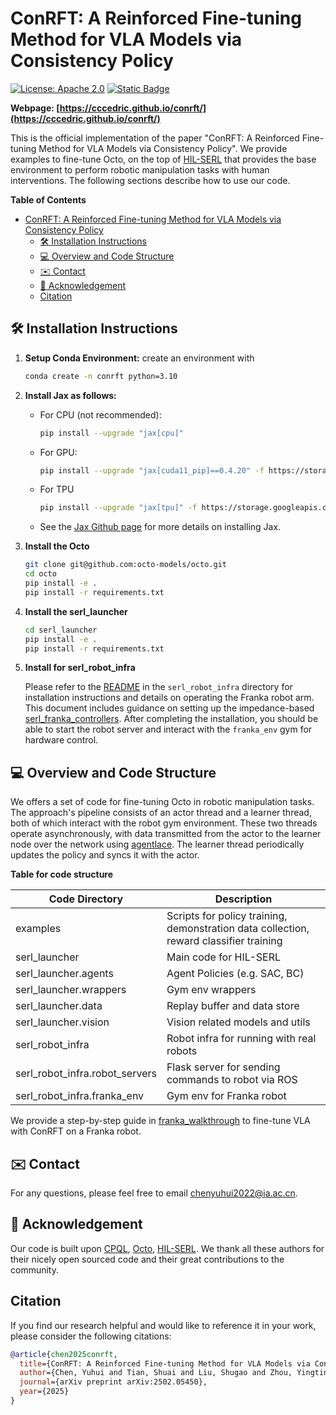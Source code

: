 # ConRFT: A Reinforced Fine-tuning Method for VLA Models via Consistency Policy

[![License: Apache 2.0](https://img.shields.io/badge/License-Apache%202.0-blue.svg)](https://opensource.org/licenses/Apache-2.0)
[![Static Badge](https://img.shields.io/badge/Project-Page-a)](https://cccedric.github.io/conrft/)

**Webpage: [https://cccedric.github.io/conrft/](https://cccedric.github.io/conrft/)**

This is the official implementation of the paper "ConRFT: A Reinforced Fine-tuning Method for VLA Models via Consistency Policy". We provide examples to fine-tune Octo, on the top of [HIL-SERL](https://github.com/rail-berkeley/hil-serl) that provides the base environment to perform robotic manipulation tasks with human interventions. The following sections describe how to use our code. 


**Table of Contents**
- [ConRFT: A Reinforced Fine-tuning Method for VLA Models via Consistency Policy](#conrft-a-reinforced-fine-tuning-method-for-vla-models-via-consistency-policy)
  - [🛠️ Installation Instructions](#️-installation-instructions)
  - [💻 Overview and Code Structure](#-overview-and-code-structure)
  - [✉️ Contact](#️-contact)
  - [🙏 Acknowledgement](#-acknowledgement)
  - [Citation](#citation)

## 🛠️ Installation Instructions
1. **Setup Conda Environment:**
    create an environment with
    ```bash
    conda create -n conrft python=3.10
    ```

2. **Install Jax as follows:**
    - For CPU (not recommended):
        ```bash
        pip install --upgrade "jax[cpu]"
        ```

    - For GPU:
        ```bash
        pip install --upgrade "jax[cuda11_pip]==0.4.20" -f https://storage.googleapis.com/jax-releases/jax_cuda_releases.html
        ```

    - For TPU
        ```bash
        pip install --upgrade "jax[tpu]" -f https://storage.googleapis.com/jax-releases/libtpu_releases.html
        ```
    - See the [Jax Github page](https://github.com/google/jax) for more details on installing Jax.

3. **Install the Octo**
    ```bash
    git clone git@github.com:octo-models/octo.git
    cd octo
    pip install -e .
    pip install -r requirements.txt
    ```

4. **Install the serl_launcher**
    ```bash
    cd serl_launcher
    pip install -e .
    pip install -r requirements.txt
    ```

5. **Install for serl_robot_infra** 
   
   Please refer to the [README](./serl_robot_infra/README.md) in the `serl_robot_infra` directory for installation instructions and details on operating the Franka robot arm. This document includes guidance on setting up the impedance-based [serl_franka_controllers](https://github.com/rail-berkeley/serl_franka_controllers). After completing the installation, you should be able to start the robot server and interact with the `franka_env` gym for hardware control.


## 💻 Overview and Code Structure

We offers a set of code for fine-tuning Octo in robotic manipulation tasks. The approach's pipeline consists of an actor thread and a learner thread, both of which interact with the robot gym environment. These two threads operate asynchronously, with data transmitted from the actor to the learner node over the network using [agentlace](https://github.com/youliangtan/agentlace). The learner thread periodically updates the policy and syncs it with the actor. 

**Table for code structure**

| Code Directory | Description |
| --- | --- |
| examples | Scripts for policy training, demonstration data collection, reward classifier training |
| serl_launcher | Main code for HIL-SERL |
| serl_launcher.agents | Agent Policies (e.g. SAC, BC) |
| serl_launcher.wrappers | Gym env wrappers |
| serl_launcher.data | Replay buffer and data store |
| serl_launcher.vision | Vision related models and utils |
| serl_robot_infra | Robot infra for running with real robots |
| serl_robot_infra.robot_servers | Flask server for sending commands to robot via ROS |
| serl_robot_infra.franka_env | Gym env for Franka robot |

We provide a step-by-step guide in [franka_walkthrough](/docs/franka_walkthrough.md) to fine-tune VLA with ConRFT on a Franka robot.

## ✉️ Contact
For any questions, please feel free to email [chenyuhui2022@ia.ac.cn](mailto:chenyuhui2022@ia.ac.cn).

## 🙏 Acknowledgement
Our code is built upon [CPQL](https://github.com/cccedric/cpql/), [Octo](https://github.com/octo-models/octo), [HIL-SERL](https://github.com/rail-berkeley/hil-serl). We thank all these authors for their nicely open sourced code and their great contributions to the community.

## Citation

If you find our research helpful and would like to reference it in your work, please consider the following citations:

```bibtex
@article{chen2025conrft,
  title={ConRFT: A Reinforced Fine-tuning Method for VLA Models via Consistency Policy},
  author={Chen, Yuhui and Tian, Shuai and Liu, Shugao and Zhou, Yingting and Li, Haoran and Zhao, Dongbin},
  journal={arXiv preprint arXiv:2502.05450},
  year={2025}
}
```
